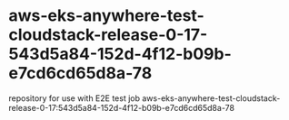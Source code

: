 # aws-eks-anywhere-test-cloudstack-release-0-17-543d5a84-152d-4f12-b09b-e7cd6cd65d8a-78
repository for use with E2E test job aws-eks-anywhere-test-cloudstack-release-0-17:543d5a84-152d-4f12-b09b-e7cd6cd65d8a-78
